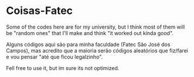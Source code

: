 # Coisas-Fatec

Some of the codes here are for my university, but I think most of them will be "random ones" that I'll make and think "it worked out kinda good".

Alguns códigos aqui são para minha faculdade (Fatec São José dos Campos), mas acredito que a maioria serão códigos aleatórios que fiz/farei e vou pensar "até que ficou legalzinho".

Fell free to use it, but im sure its not optimized.

